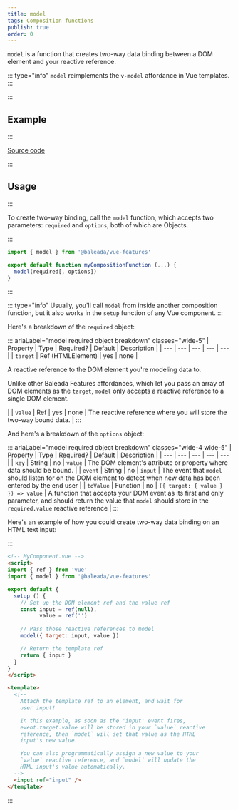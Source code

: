 ```yaml
---
title: model
tags: Composition functions
publish: true
order: 0
---
```


`model` is a function that creates two-way data binding between a DOM element and your reactive reference.

::: type="info"
`model` reimplements the `v-model` affordance in Vue templates.
:::


:::
## Example
:::

[Source code](https://github.com/baleada/docs/blob/main/src/components/ExampleModel.vue)

<ExampleModel class="with-mt" />

:::
## Usage
:::

To create two-way binding, call the `model` function, which accepts two parameters: `required` and `options`, both of which are Objects.

:::
```js
import { model } from '@baleada/vue-features'

export default function myCompositionFunction (...) {
  model(required[, options])
}
```
:::

::: type="info"
Usually, you'll call `model` from inside another composition function, but it also works in the `setup` function of any Vue component.
:::

Here's a breakdown of the `required` object:

::: ariaLabel="model required object breakdown" classes="wide-5"
| Property | Type | Required? | Default | Description |
| --- | --- | --- | --- | --- |
| `target` | Ref (HTMLElement) | yes | none | <p>A reactive reference to the DOM element you're modeling data to.</p><p>Unlike other Baleada Features affordances, which let you pass an array of DOM elements as the `target`, `model` only accepts a reactive reference to a single DOM element.</p> |
| `value` | Ref | yes | none | The reactive reference where you will store the two-way bound data. |
:::

And here's a breakdown of the `options` object:

::: ariaLabel="model required object breakdown" classes="wide-4 wide-5"
| Property | Type | Required? | Default | Description |
| --- | --- | --- | --- | --- |
| `key` | String | no | `value` | The DOM element's attribute or property where data should be bound. |
| `event` | String | no | `input` | The event that `model` should listen for on the DOM element to detect when new data has been entered by the end user |
| `toValue` | Function | no | `({ target: { value } }) => value` | A function that accepts your DOM event as its first and only parameter, and should return the value that `model` should store in the `required.value` reactive reference |
:::

Here's an example of how you could create two-way data binding on an HTML text input:

:::
```html
<!-- MyComponent.vue -->
<script>
import { ref } from 'vue'
import { model } from '@baleada/vue-features'

export default {
  setup () {
    // Set up the DOM element ref and the value ref
    const input = ref(null),
          value = ref('')
    
    // Pass those reactive references to model
    model({ target: input, value })

    // Return the template ref
    return { input }
  }
}
</script>

<template>
  <!--
    Attach the template ref to an element, and wait for 
    user input!

    In this example, as soon as the 'input' event fires,
    event.target.value will be stored in your `value` reactive
    reference, then `model` will set that value as the HTML
    input's new value.

    You can also programmatically assign a new value to your
    `value` reactive reference, and `model` will update the
    HTML input's value automatically.
  -->
  <input ref="input" />
</template>
```
:::
